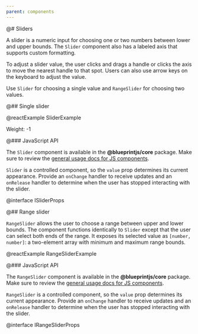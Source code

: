 ```yaml
---
parent: components
---
```


@# Sliders

A slider is a numeric input for choosing one or two numbers between lower and upper bounds.
The `Slider` component also has a labeled axis that supports custom formatting.

To adjust a slider value, the user clicks and drags a handle or clicks the axis to move the nearest
handle to that spot. Users can also use arrow keys on the keyboard to adjust the value.

Use `Slider` for choosing a single value and `RangeSlider` for choosing two values.

@## Single slider

@reactExample SliderExample

Weight: -1

@### JavaScript API

The `Slider` component is available in the __@blueprintjs/core__ package.
Make sure to review the [general usage docs for JS components](#components.usage).

`Slider` is a controlled component, so the `value` prop determines its current appearance. Provide
an `onChange` handler to receive updates and an `onRelease` handler to determine when the user has
stopped interacting with the slider.

@interface ISliderProps

@## Range slider

`RangeSlider` allows the user to choose a range between upper and lower bounds. The component
functions identically to `Slider` except that the user can select both ends of the range. It exposes
its selected value as `[number, number]`: a two-element array with minimum and maximum range bounds.

@reactExample RangeSliderExample

@### JavaScript API

The `RangeSlider` component is available in the __@blueprintjs/core__ package. Make sure to review
the [general usage docs for JS components](#components.usage).

`RangeSlider` is a controlled component, so the `value` prop determines its current appearance.
Provide an `onChange` handler to receive updates and an `onRelease` handler to determine when the
user has stopped interacting with the slider.

@interface IRangeSliderProps
